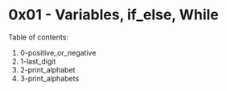 # 0x01 - Variables, if_else, While
Table of contents:
1. 0-positive_or_negative
2. 1-last_digit
3. 2-print_alphabet
4. 3-print_alphabets

